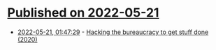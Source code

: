 # [Published on 2022-05-21](index.md)

* [2022-05-21, 01:47:29](https://news.ycombinator.com/item?id=31454589) - [Hacking the bureaucracy to get stuff done (2020)](https://www.zainrizvi.io/blog/hacking-the-bureaucracy-to-get-stuff-done/)
